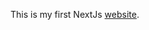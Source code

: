 This is my first NextJs [website]([https://nextjs.org/learn](https://vercel.com/ines-almeidas-projects/nextjs-blog/CMEp9hNGiMj12SkH4PJmK3D21Nwr)https://vercel.com/ines-almeidas-projects/nextjs-blog/CMEp9hNGiMj12SkH4PJmK3D21Nwr).
